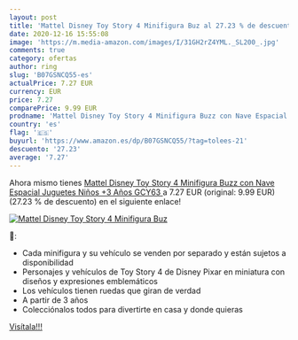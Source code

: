 ```yaml
---
layout: post
title: 'Mattel Disney Toy Story 4 Minifigura Buz al 27.23 % de descuento'
date: 2020-12-16 15:55:08
image: 'https://m.media-amazon.com/images/I/31GH2rZ4YML._SL200_.jpg'
comments: true
category: ofertas
author: ring
slug: 'B07GSNCQ55-es'
actualPrice: 7.27 EUR
currency: EUR
price: 7.27
comparePrice: 9.99 EUR
prodname: 'Mattel Disney Toy Story 4 Minifigura Buzz con Nave Espacial  Juguetes Niños +3 Años  GCY63 '
country: 'es'
flag: '🇪🇸'
buyurl: 'https://www.amazon.es/dp/B07GSNCQ55/?tag=tolees-21'
descuento: '27.23'
average: '7.27'
---
```


Ahora mismo tienes [Mattel Disney Toy Story 4 Minifigura Buzz con Nave Espacial  Juguetes Niños +3 Años  GCY63 ](https://www.amazon.es/dp/B07GSNCQ55/?tag=tolees-21) a 7.27 EUR (original: 9.99 EUR) (27.23 %  de descuento) en el siguiente enlace!

[![Mattel Disney Toy Story 4 Minifigura Buz](https://m.media-amazon.com/images/I/31GH2rZ4YML._SL200_.jpg)](https://www.amazon.es/dp/B07GSNCQ55/?tag=tolees-21)

🔎:

- Cada minifigura y su vehículo se venden por separado y están sujetos a disponibilidad
- Personajes y vehículos de Toy Story 4 de Disney Pixar en miniatura con diseños y expresiones emblemáticos
- Los vehículos tienen ruedas que giran de verdad
- A partir de 3 años
- Colecciónalos todos para divertirte en casa y donde quieras

[Visítala!!!](https://www.amazon.es/dp/B07GSNCQ55/?tag=tolees-21)

